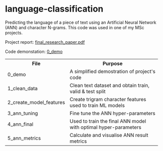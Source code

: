 # language-classification
Predicting the language of a piece of text using an Artificial Neural Network (ANN) and character N-grams. This code was used in one of my MSc projects. 

Project report: <a href="https://github.com/conorosully/language-classification/blob/master/final_research_paper.pdf">final_research_paper.pdf</a>

Code demonstation: <a href="">0_demo</a>


<table class="tg">
  <tr>
    <th class="tg-yla0">File</th>
    <th class="tg-1wig">Purpose</th>
  </tr>
  <tr>
    <td class="tg-0lax">0_demo</td>
    <td class="tg-0lax">A simplified demostration of project's code</td>
  </tr>
  <tr>
    <td class="tg-0lax">1_clean_data</td>
    <td class="tg-0lax">Clean text dataset and obtain train, valid &amp; test split</td>
  </tr>
  <tr>
    <td class="tg-0lax">2_create_model_features</td>
    <td class="tg-0lax">Create trigram character features used to train ML models</td>
  </tr>
  <tr>
    <td class="tg-0lax">3_ann_tuning</td>
    <td class="tg-0lax">Fine tune the ANN hyper-parameters</td>
  </tr>
  <tr>
    <td class="tg-0lax">4_ann_final</td>
    <td class="tg-0lax">Used to train the final ANN model with optimal hyper-parameters</td>
  </tr>
  <tr>
    <td class="tg-0lax">5_ann_metrics</td>
    <td class="tg-0lax">Calculate and visualise ANN result metrics</td>
  </tr>
</table>
